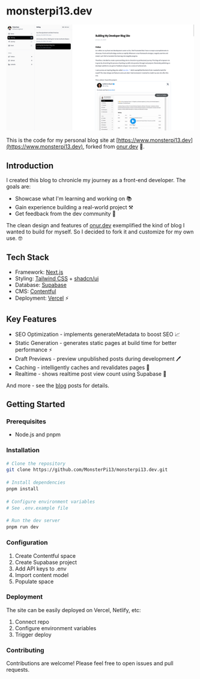 # monsterpi13.dev

<img src="/github/cover.png" width="500" />

This is the code for my personal blog site at [https://www.monsterpi13.dev](https://www.monsterpi13.dev), forked from
[onur.dev](https://github.com/suyalcinkaya/onur.dev) 🍴.

## Introduction

I created this blog to chronicle my journey as a front-end developer. The goals are:

- Showcase what I'm learning and working on 📚
- Gain experience building a real-world project ⚒️
- Get feedback from the dev community 👥

The clean design and features of [onur.dev](https://onur.dev/) exemplified the kind of blog I wanted to build for
myself. So I decided to fork it and customize for my own use. 🤓

## Tech Stack

- Framework: [Next.js](https://nextjs.org/)
- Styling: [Tailwind CSS](https://tailwindcss.com/) + [shadcn/ui](https://ui.shadcn.com/)
- Database: [Supabase](https://supabase.com/)
- CMS: [Contentful](https://www.contentful.com/)
- Deployment: [Vercel](https://vercel.com/) ⚡️

## Key Features

- SEO Optimization - implements generateMetadata to boost SEO 📈
- Static Generation - generates static pages at build time for better performance ⚡️
- Draft Previews - preview unpublished posts during development 🖊️
- Caching - intelligently caches and revalidates pages 💾
- Realtime - shows realtime post view count using Supabase 🔴

And more - see the [blog](https://dev.to/monsterpi13/building-my-developer-blog-site-2jee) posts for details.

## Getting Started

### Prerequisites

- Node.js and pnpm

### Installation

```bash
# Clone the repository
git clone https://github.com/MonsterPi13/monsterpi13.dev.git

# Install dependencies
pnpm install

# Configure environment variables
# See .env.example file

# Run the dev server
pnpm run dev
```

### Configuration

1. Create Contentful space
2. Create Supabase project
3. Add API keys to .env
4. Import content model
5. Populate space

### Deployment

The site can be easily deployed on Vercel, Netlify, etc:

1. Connect repo
2. Configure environment variables
3. Trigger deploy

### Contributing

Contributions are welcome! Please feel free to open issues and pull requests.
